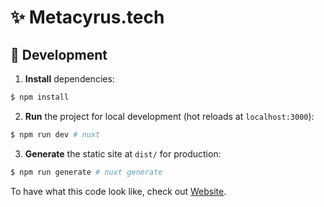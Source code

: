 # ✨ Metacyrus.tech

## 🚧 Development

1. **Install** dependencies:

```bash
$ npm install
```

2. **Run** the project for local development (hot reloads at `localhost:3000`):

```bash
$ npm run dev # nuxt
```

3. **Generate** the static site at `dist/` for production:

```bash
$ npm run generate # nuxt generate
```

To have what this code look like, check out [Website](https://metacyrus.tech).
